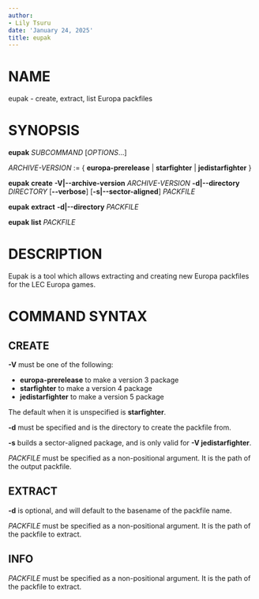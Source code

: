 ```yaml
---
author:
- Lily Tsuru
date: 'January 24, 2025'
title: eupak
---
```


# NAME

eupak - create, extract, list Europa packfiles

# SYNOPSIS

**eupak** *SUBCOMMAND* [*OPTIONS*...]

*ARCHIVE-VERSION* := { **europa-prerelease** | **starfighter** | **jedistarfighter** }

**eupak** **create** **-V|--archive-version** *ARCHIVE-VERSION* **-d|--directory** *DIRECTORY* [**--verbose**] [**-s|--sector-aligned**] *PACKFILE*

**eupak** **extract** **-d|--directory** *PACKFILE*

**eupak** **list** *PACKFILE*

# DESCRIPTION

Eupak is a tool which allows extracting and creating new Europa packfiles for the LEC Europa games.

# COMMAND SYNTAX

## CREATE

**-V** must be one of the following:

- **europa-prerelease** to make a version 3 package
- **starfighter** to make a version 4 package
- **jedistarfighter** to make a version 5 package

The default when it is unspecified is **starfighter**.

**-d** must be specified and is the directory to create the packfile from.

**-s** builds a sector-aligned package, and is only valid for **-V jedistarfighter**.

*PACKFILE* must be specified as a non-positional argument. It is the path of the output packfile.

## EXTRACT

**-d** is optional, and will default to the basename of the packfile name.

*PACKFILE* must be specified as a non-positional argument. It is the path of the packfile to extract.

## INFO

*PACKFILE* must be specified as a non-positional argument. It is the path of the packfile to extract.